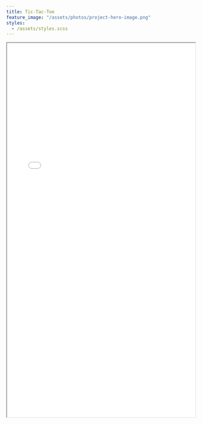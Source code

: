 ```yaml
---
title: Tic-Tac-Toe
feature_image: "/assets/photos/project-hero-image.png"
styles:
  - /assets/styles.scss
---
```


<iframe src="/ttt/index.html" width="100%" height="1000px" title="Tic Tac Toe Game"></iframe>